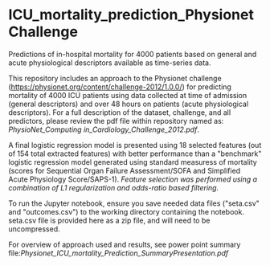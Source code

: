 # ICU_mortality_prediction_PhysionetChallenge
Predictions of in-hospital mortality for 4000 patients based on general and acute physiological descriptors available as time-series data.

This repository includes an approach to the Physionet challenge (https://physionet.org/content/challenge-2012/1.0.0/) for predicting mortality of 4000 ICU patients using data collected at time of admission (general descriptors) and over 48 hours on patients (acute physiological descriptors). For a full description of the dataset, challenge, and all predictors, please review the pdf file within repository named as: *PhysioNet_Computing in_Cardiology_Challenge_2012.pdf*.

A final logistic regression model is presented using 18 selected features (out of 154 total extracted features) with better performance than a "benchmark" logistic regression model generated using standard measuress of mortality (scores for Sequential Organ Failure Assessment/SOFA and Simplified Acute Physiology Score/SAPS-1). *Feature selection was performed using a combination of L1 regularization and odds-ratio based filtering.*

To run the Jupyter notebook, ensure you save needed data files ("seta.csv" and "outcomes.csv") to the working directory containing the notebook. seta.csv file is provided here as a zip file, and will need to be uncompressed.
 
For overview of approach used and results, see power point summary file:*Physionet_ICU_mortality_Prediction_SummaryPresentation.pdf* 
